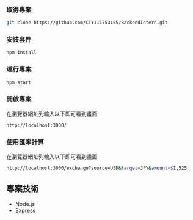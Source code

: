 ### 取得專案

```bash
git clone https://github.com/CTY111753155/BackendIntern.git
```

### 安裝套件

```bash
npm install
```
### 運行專案

```bash
npm start
```
### 開啟專案

在瀏覽器網址列輸入以下即可看到畫面

```bash
http://localhost:3000/

```
### 使用匯率計算

在瀏覽器網址列輸入以下即可看到畫面

```bash
http://localhost:3000/exchange?source=USD&target=JPY&amount=$1,525

```

## 專案技術

- Node.js 
- Express
